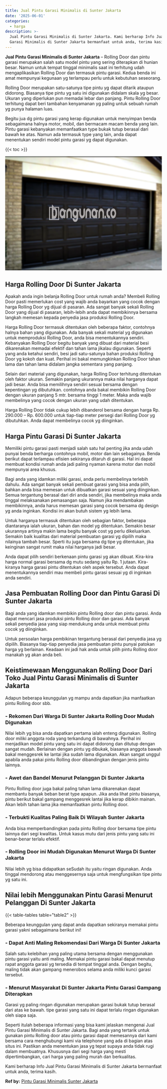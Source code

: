 ```yaml
---
title: Jual Pintu Garasi Minimalis di Sunter Jakarta
date: '2025-06-01'
categories:
  - harga
description: >-
  Jual Pintu Garasi Minimalis di Sunter Jakarta. Kami berharap Info Jual Pintu
  Garasi Minimalis di Sunter Jakarta bermanfaat untuk anda, terima kasih....
---
```


**Jual Pintu Garasi Minimalis di Sunter Jakarta** – Rolling Door dan pintu garasi merupakan salah satu model pintu yang sering diterapkan di hunian besar. Namun untuk tempat tinggal minimalis saat ini terhitung udah mengaplikasikan Rolling Door dan termasuk pintu garasi. Kedua benda ini amat mempunyai kegunaan yg terlampau perlu untuk kebutuhan seseorang.

Rolling Door merupakan satu-satunya tipe pintu yg dapat ditarik ataupun didorong. Biasanya tipe pintu yg satu ini digunakan didalam skala yg besar. Ukuran yang diperlukan pun memadai lebar dan panjang. Pintu Rolling Door terhitung dapat beri tambahan kenyamanan yg paling untuk sebuah rumah yg punya halaman luas.

Begitu jua dg pintu garasi yang kerap digunakan untuk menyimpan benda sebagaimana halnya motor, mobil, dan bermacam macam benda yang lain. Pintu garasi kebanyakan memanfaatkan type bukak tutup berasal dari bawah ke atas. Namun ada termasuk type yang lain, anda dapat menentukan sendiri model pintu garasi yg dapat digunakan.

{{< toc >}}

![Jual Pintu Garasi Minimalis di Sunter Jakarta](/images/pintu-garasi-65.png)

## Harga Rolling Door Di Sunter Jakarta

Apakah anda ingin belanja Rolling Door untuk rumah anda? Membeli Rolling Door pasti memerlukan cost yang wajib anda bayarkan yang cocok dengan harga Rolling Door yg dijual di pasaran. Ada sangat banyak sekali Rolling Door yang dijual di pasaran, lebih-lebih anda dapat membikinnya bersama langkah memesan kepada penyedia jasa produksi Rolling Door.

Harga Rolling Door termasuk ditentukan oleh beberapa faktor, contohnya halnya bahan yang digunakan. Ada banyak sekali material yg digunakan untuk memproduksi Rolling Door, anda bisa menentukannya sendiri. Kebanyakan Rolling Door begitu banyak yang dibuat dari material besi dikarenakan memadai efektif dan tahan lama jikalau digunakan. Seperti yang anda ketahui sendiri, besi jadi satu-satunya bahan produksi Rolling Door yg kokoh dan kuat. Perihal ini bakal memungkinkan Rolling Door tahan lama dan tahan lama didalam jangka sementara yang panjang.

Selain dari material yang digunakan, harga Rolling Door terhitung ditentukan oleh faktor ukuran. Semakin panjang ukurannya maka nilai harganya dapat jadi besar. Anda bisa memilihnya sendiri sesuai bersama dengan kepentingan yg dibutuhkan. contohnya anda bakal membikin Rolling Door dengan ukuran panjang 5 mtr. bersama tinggi 1 meter. Maka anda wajib membelinya yang cocok dengan ukuran yang udah ditentukan.

Harga Rolling Door tidak cukup lebih dibanderol bersama dengan harga Rp. 290.000 – Rp. 600.000 untuk tiap-tiap meter persegi dari Rolling Door yg dibutuhkan. Anda dapat membelinya cocok yg diinginkan.

## Harga Pintu Garasi Di Sunter Jakarta

Memiliki pintu garasi pasti menjadi salah satu hal penting jika anda udah punyai benda berharga contohnya mobil, motor dan lain sebagainya. Benda berikut dapat terlampau efisien sekiranya ditaruh di garasi. Hal ini dapat membuat kondisi rumah anda jadi paling nyaman karena motor dan mobil mempunyai area khusus.

Bagi anda yang idamkan miliki garasi, anda perlu membelinya terlebih dahulu. Ada sangat banyak sekali pembuat garasi yang bisa anda pilih, bahkan anda bisa memesan untuk dibuatkan garasi sesuai yang diinginkan. Semua tergantung berasal dari diri anda sendiri, jika membelinya maka anda tinggal melaksanakan pemasangan saja. Namun jika mendambakan membikinnya, anda harus memesan garasi yang cocok bersama dg design yg anda inginkan. Kondisi ini akan butuh sistem yg lebih lama.

Untuk harganya termasuk ditentukan oleh sebagian faktor, beberapa diantaranya ialah ukuran, bahan dan model yg ditentukan. Semakin besar ukurannya artinya makin lama begitu banyak cost yg perlu dikeluarkan. Semakin baik kualitas dari material pembuatan garasi yg dipilih maka nilainya tambah besar. Sperti itu juga bersama dg tipe yg ditentukan, jika keinginan sangat rumit maka nilai harganya jadi besar.

Anda dapat pilih sendiri berkenaan pintu garasi yg akan dibuat. Kira-kira harga normal garasi bersama dg mutu sedang yaitu Rp. 1 jutaan. Kira-kiranya harga garasi pintu ditentukan oleh aspek tersebut. Anda dapat menentukannya sendiri mau membeli pintu garasi sesuai yg di inginkan anda sendiri.

## Jasa Pembuatan Rolling Door dan Pintu Garasi Di Sunter Jakarta

Bagi anda yang idamkan membikin pintu Rolling door dan pintu garasi. Anda dapat mencari jasa produksi pintu Rolling door dan garasi. Ada banyak sekali penyedia jasa yang siap mendukung anda untuk membuat pintu cocok yg diinginkan.

Untuk persoalan harga pembikinan tergantung berasal dari penyedia jasa yg dipilih. Biasanya tiap-tiap penyedia jasa pembuatan pintu punyai patokan harga yg berlainan. Keadaan ini jadi hak anda untuk pilih pintu Rolling door manakah yg akan anda beli.

## Keistimewaan Menggunakan Rolling Door Dari Toko Jual Pintu Garasi Minimalis di Sunter Jakarta

Adapun beberapa keunggulan yg mampu anda dapatkan jika manfaatkan pintu Rolling door sbb.

### \- Rekomen Dari Warga Di Sunter Jakarta Rolling Door Mudah Digunakan

Nilai lebih yg bisa anda dapatkan pertama ialah enteng digunakan. Rolling door miliki anggota roda yang terkandung di bawahnya. Perihal ini menjadikan model pintu yang satu ini dapat didorong dan ditutup dengan sangat mudah. Berlainan dengan pintu yg dibukak, biasanya anggota bawah bakal menggesrek ke lantai jika sudah lama digunakan. Akan sangat unggul apabila anda pakai pintu Rolling door dibandingkan dengan jenis pintu lainnya.

### \- Awet dan Bandel Menurut Pelanggan Di Sunter Jakarta

Pintu Rolling door juga bakal paling tahan lama dikarenakan dapat membantu banyak beban berat type apapun. Jika anda lihat pintu biasanya, pintu berikut bakal gampang menggesrek lantai jika kerap dibikin mainan. Akan lebih tahan lama jika memanfaatkan pintu Rolling door.

### \- Terbukti Kualitas Paling Baik Di Wilayah Sunter Jakarta

Anda bisa memperbandingkan pada pintu Rolling door bersama tipe pintu lainnya dari segi kwalitas. Untuk kasus mutu dari jenis pintu yang satu ini benar-benar terlalu efektif.

### \- Rolling Door ini Mudah Digunakan Menurut Warga Di Sunter Jakarta

Nilai lebih yg bisa didapatkan seSudah itu yaitu ringan digunakan. Anda tinggal mendorong atau menggesernya saja untuk mengfungsikan tipe pintu yg satu ini.

## Nilai lebih Menggunakan Pintu Garasi Menurut Pelanggan Di Sunter Jakarta

{{< table-tables table="table2" >}}

Beberapa keunggulan yang dapat anda dapatkan sekiranya memakai pintu garasi yakni sebagaimana berikut ini!

### \- Dapat Anti Maling Rekomendasi Dari Warga Di Sunter Jakarta

Salah satu kelebihan yang paling utama bersama dengan menggunakan pintu garasi yaitu anti maling. Memakai pintu garasi bakal dapat menutup rapat anggota garasi yg tersedia di tempat tinggal anda. Dengan begitu, maling tidak akan gampang menerobos selama anda miliki kunci garasi tersebut.

### \- Menurut Masyarakat Di Sunter Jakarta Pintu Garasi Gampang Diterapkan

Garasi yg paling ringan digunakan merupakan garasi bukak tutup berasal dari atas ke bawah. tipe garasi yang satu ini dapat terlalu ringan digunakan oleh siapa saja.

Seperti itulah beberapa informasi yang bisa kami jelaskan mengenai Jual Pintu Garasi Minimalis di Sunter Jakarta. Bagi anda yang tertarik untuk gunakan pintu Rolling door atau pintu garasi dapat memesannya dari kami bersama cara menghubungi kami via telephone yang ada di bagian atas situs ini. Pastikan anda menentukan jasa yg tepat supaya anda tidak rugi dalam membuatnya. Khususnya dari segi harga yang mesti dipertimbangkan, cari harga yang paling murah dan berkualitas.

Kami berharap Info Jual Pintu Garasi Minimalis di Sunter Jakarta bermanfaat untuk anda, terima kasih.

**Ref by:** [Pintu Garasi Minimalis Sunter Jakarta](https://id.wikipedia.org/wiki/Pintu)
